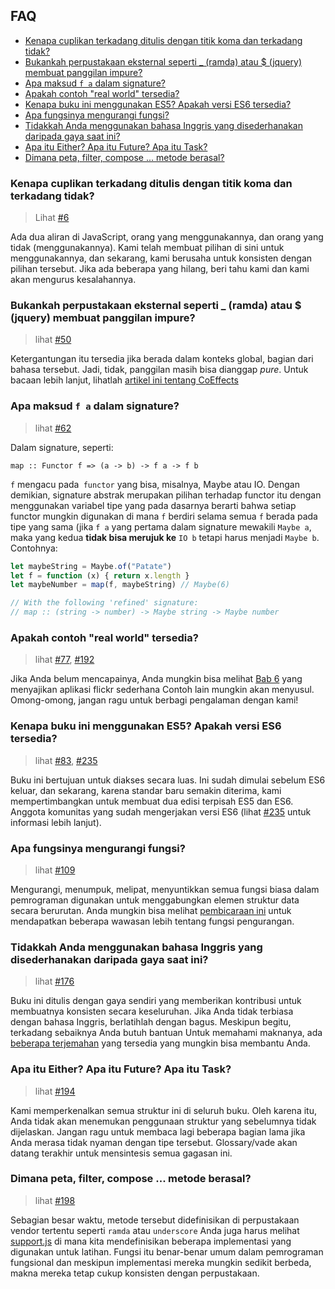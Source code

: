 ## FAQ

- [Kenapa cuplikan terkadang ditulis dengan titik koma dan terkadang tidak?](#kenapa-cuplikan-terkadang-ditulis-dengan-titik-koma-dan-terkadang-tidak)
- [Bukankah perpustakaan eksternal seperti _ (ramda) atau $ (jquery) membuat panggilan impure?](#bukankah-perpustakaan-eksternal-seperti-_-ramda-atau--jquery-membuat-panggilan-impure)
- [Apa maksud `f a` dalam signature?](#apa-maksud-f-a-dalam-signature)
- [Apakah contoh "real world" tersedia?](#apakah-contoh-real-world-tersedia)
- [Kenapa buku ini menggunakan ES5? Apakah versi ES6 tersedia?](#kenapa-buku-ini-menggunakan-es5-apakah-versi-es6-tersedia)
- [Apa fungsinya mengurangi fungsi?](#apa-fungsinya-mengurangi-fungsi)
- [Tidakkah Anda menggunakan bahasa Inggris yang disederhanakan daripada gaya saat ini?](#tidakkah-anda-menggunakan-bahasa-inggris-yang-disederhanakan-daripada-gaya-saat-ini)
- [Apa itu Either? Apa itu Future? Apa itu Task?](#apa-itu-either-apa-itu-future-apa-itu-task)
- [Dimana peta, filter, compose ... metode berasal?](#dimana-peta-filter-compose--metode-berasal)

### Kenapa cuplikan terkadang ditulis dengan titik koma dan terkadang tidak?

> Lihat [#6]

Ada dua aliran di JavaScript, orang yang menggunakannya, dan orang yang tidak (menggunakannya). Kami telah membuat
pilihan di sini untuk menggunakannya, dan sekarang, kami berusaha untuk konsisten dengan pilihan tersebut. Jika ada beberapa yang
hilang, beri tahu kami dan kami akan mengurus kesalahannya.

### Bukankah perpustakaan eksternal seperti _ (ramda) atau $ (jquery) membuat panggilan impure?

> lihat [#50]

Ketergantungan itu tersedia jika berada dalam konteks global, bagian dari bahasa tersebut.
Jadi, tidak, panggilan masih bisa dianggap _pure_.
Untuk bacaan lebih lanjut, lihatlah [artikel ini tentang
CoEffects](http://tomasp.net/blog/2014/why-coeffects-matter/)

### Apa maksud `f a` dalam signature?

> lihat [#62]

Dalam signature, seperti:

`map :: Functor f => (a -> b) -> f a -> f b`

`f` mengacu pada` functor` yang bisa, misalnya, Maybe atau IO. Dengan demikian, signature abstrak
merupakan pilihan terhadap functor itu dengan menggunakan variabel tipe yang pada dasarnya berarti bahwa setiap functor
mungkin digunakan di mana `f` berdiri selama semua `f` berada pada tipe yang sama (jika `f a` yang pertama dalam
signature mewakili `Maybe a`, maka yang kedua **tidak bisa merujuk ke** `IO b` tetapi
harus menjadi `Maybe b`. Contohnya:

```javascript
let maybeString = Maybe.of("Patate")
let f = function (x) { return x.length }
let maybeNumber = map(f, maybeString) // Maybe(6)

// With the following 'refined' signature:
// map :: (string -> number) -> Maybe string -> Maybe number
```

### Apakah contoh "real world" tersedia?

> lihat [#77], [#192]

Jika Anda belum mencapainya, Anda mungkin bisa melihat [Bab
6](https://github.com/MostlyAdequate/mostly-adequate-guide/blob/master/ch6.md) yang menyajikan
aplikasi flickr sederhana
Contoh lain mungkin akan menyusul. Omong-omong, jangan ragu untuk berbagi pengalaman
dengan kami!

### Kenapa buku ini menggunakan ES5? Apakah versi ES6 tersedia?

> lihat [#83], [#235]

Buku ini bertujuan untuk diakses secara luas. Ini sudah dimulai sebelum ES6 keluar, dan sekarang, karena
standar baru semakin diterima, kami mempertimbangkan untuk membuat dua edisi terpisah
ES5 dan ES6. Anggota komunitas yang sudah mengerjakan versi ES6 (lihat
[#235] untuk informasi lebih lanjut).

### Apa fungsinya mengurangi fungsi?

> lihat [#109]

Mengurangi, menumpuk, melipat, menyuntikkan semua fungsi biasa dalam pemrograman digunakan
untuk menggabungkan elemen struktur data secara berurutan. Anda mungkin bisa melihat [pembicaraan
ini](https://www.youtube.com/watch?v=JZSoPZUoR58&ab_channel=NewCircleTraining) untuk mendapatkan beberapa
wawasan lebih tentang fungsi pengurangan.

### Tidakkah Anda menggunakan bahasa Inggris yang disederhanakan daripada gaya saat ini?

> lihat [#176]

Buku ini ditulis dengan gaya sendiri yang memberikan kontribusi untuk membuatnya konsisten secara keseluruhan. Jika
Anda tidak terbiasa dengan bahasa Inggris, berlatihlah dengan bagus. Meskipun begitu, terkadang sebaiknya Anda butuh bantuan
Untuk memahami maknanya, ada [beberapa
terjemahan](https://github.com/MostlyAdequate/mostly-adequate-guide/blob/master/TRANSLATIONS.md)
yang tersedia yang mungkin bisa membantu Anda.

### Apa itu Either? Apa itu Future? Apa itu Task?

> lihat [#194]

Kami memperkenalkan semua struktur ini di seluruh buku. Oleh karena itu, Anda tidak akan menemukan penggunaan
struktur yang sebelumnya tidak dijelaskan. Jangan ragu untuk membaca lagi beberapa bagian lama jika
Anda merasa tidak nyaman dengan tipe tersebut.
Glossary/vade akan datang terakhir untuk mensintesis semua gagasan ini.

### Dimana peta, filter, compose ... metode berasal?

> lihat [#198]

Sebagian besar waktu, metode tersebut didefinisikan di perpustakaan vendor tertentu seperti `ramda` atau
`underscore` Anda juga harus melihat
[support.js](https://github.com/MostlyAdequate/mostly-adequate-guide/blob/master/code%2Fpart1_exercises%2Fsupport.js)
di mana kita mendefinisikan beberapa implementasi yang digunakan untuk latihan. Fungsi itu benar-benar
umum dalam pemrograman fungsional dan meskipun implementasi mereka mungkin sedikit berbeda, makna
mereka tetap cukup konsisten dengan perpustakaan.


[#6]: https://github.com/MostlyAdequate/mostly-adequate-guide/issues/6
[#50]: https://github.com/MostlyAdequate/mostly-adequate-guide/issues/50
[#62]: https://github.com/MostlyAdequate/mostly-adequate-guide/issues/62
[#77]: https://github.com/MostlyAdequate/mostly-adequate-guide/issues/77
[#83]: https://github.com/MostlyAdequate/mostly-adequate-guide/issues/83
[#109]: https://github.com/MostlyAdequate/mostly-adequate-guide/issues/109
[#176]: https://github.com/MostlyAdequate/mostly-adequate-guide/issues/176
[#192]: https://github.com/MostlyAdequate/mostly-adequate-guide/issues/192
[#194]: https://github.com/MostlyAdequate/mostly-adequate-guide/issues/194
[#198]: https://github.com/MostlyAdequate/mostly-adequate-guide/issues/198
[#235]: https://github.com/MostlyAdequate/mostly-adequate-guide/pull/235
